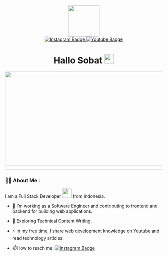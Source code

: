 <div id="header" align="center">
  <img src="https://media.giphy.com/media/v1.Y2lkPTc5MGI3NjExM2xsa2hzbGd4Mjg5bmRiNzVkcXlvb3Q1Z2hsNTJ2Y3UxeHRqcjhlYiZlcD12MV9pbnRlcm5hbF9naWZfYnlfaWQmY3Q9cw/M9gbBd9nbDrOTu1Mqx/giphy.gif" width="100">
</div>
<div id="badges" align="center">
  <a href="https://instagram.com/rizal_rohman12">
    <img src="https://img.shields.io/badge/Instagram-purple?logo=instagram&logoColor=white&style=for-the-badge" alt="Instagram Badge">
  </a>
  <a href="https://www.youtube.com/@CodeQuirks-/">
    <img src="https://img.shields.io/badge/YouTube-red?logo=youtube&logoColor=white&style=for-the-badge" alt="Youtube Badge">
  </a>
</div>
<div align="center">
  <img src="https://komarev.com/ghpvc/?username=Rizal-coder&style=flat-square&color=blue" alt="">
</div>
<h1 align="center">
  Hallo Sobat
  <img src="https://media.giphy.com/media/v1.Y2lkPTc5MGI3NjExbGdtcmJnaGd3ZzR2MnBtem1qZmN0dHFtamI2MmF1dWp4dTY4bjFydyZlcD12MV9pbnRlcm5hbF9naWZfYnlfaWQmY3Q9cw/hvRJCLFzcasrR4ia7z/giphy.gif" width="30px">
</h1>

<div align="center">
  <img src="https://media.giphy.com/media/dWesBcTLavkZuG35MI/giphy.gif" width="600" height="300">
</div>

---

### :man_technologist: About Me :
I am a Full Stack Developer <img src="https://media.giphy.com/media/WUlplcMpOCEmTGBtBW/giphy.gif" width="30"> from Indonesia.
- :telescope: I’m working as a Software Engineer and contributing to frontend and backend for building web applications.

- :seedling: Exploring Technical Content Writing.

- :zap: In my free time, I share web development knowledge on Youtube and read technology articles.

- :mailbox:How to reach me: [![instagram Badge](https://img.shields.io/badge/-kakbar-blue?style=flat&logo=Linkedin&logoColor=white)](your-linkedin-url)
